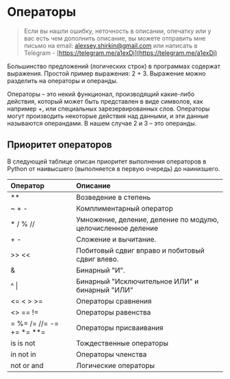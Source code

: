 # Операторы

> Если вы нашли ошибку, неточность в описании, опечатку или у вас есть чем дополнить описание, вы можете отправить мне письмо на email: alexsey.shirkin@gmail.com или написать в Telegram - [https://telegram.me/a1exDi](https://telegram.me/a1exDi)

Большинство предложений \(логических строк\) в программах содержат выражения. Простой пример выражения: 2 + 3. Выражение можно разделить на операторы и операнды.

Операторы – это некий функционал, производящий какие-либо действия, который может быть представлен в виде символов, как например +, или специальных зарезервированных слов. Операторы могут производить некоторые действия над данными, и эти данные называются операндами. В нашем случае 2 и 3 – это операнды.

## Приоритет операторов

В следующей таблице описан приоритет выполнения операторов в Python от наивысшего \(выполняется в первую очередь\) до наинизшего.

| Оператор | Описание |
| :--- | :--- |
| \*\* | Возведение в степень |
| ~ + - | Комплиментарный оператор |
| \* / % // | Умножение, деление, деление по модулю, целочисленное деление |
| + - | Сложение и вычитание. |
| &gt;&gt; &lt;&lt; | Побитовый сдвиг вправо и побитовый сдвиг влево. |
| & | Бинарный "И". |
| ^ \| | Бинарный "Исключительное ИЛИ" и бинарный "ИЛИ" |
| &lt;= &lt; &gt; &gt;= | Операторы сравнения |
| &lt;&gt; == != | Операторы равенства |
| = %= /= //= -= += \*= \*\*= | Операторы присваивания |
| is is not | Тождественные операторы |
| in not in | Операторы членства |
| not or and | Логические операторы |

